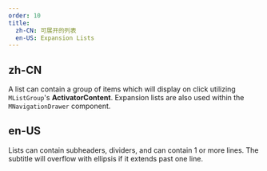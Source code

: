```yaml
---
order: 10
title:
  zh-CN: 可展开的列表
  en-US: Expansion Lists
---
```


## zh-CN

A list can contain a group of items which will display on click utilizing `MListGroup`'s **ActivatorContent**. Expansion lists are also used within the `MNavigationDrawer` component.

## en-US

Lists can contain subheaders, dividers, and can contain 1 or more lines. The subtitle will overflow with ellipsis if it extends past one line.
